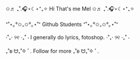 <br>✩♬ ₊˚.🎧⋆☾⋆⁺₊✧ Hi That's me Mel ✩♬ ₊˚.🎧⋆☾⋆⁺₊✧</br>
<br>⁺˚⋆｡°✩₊✩°｡⋆˚⁺ Github Students ⁺˚⋆｡°✩₊✩°｡⋆˚⁺</br>
<br>⋅˚₊‧ ୨୧ ‧₊˚ ⋅ I generally do lyrics, fotoshop. ⋅˚₊‧ ୨୧ ‧₊˚ ⋅</br>
<br>₊˚ʚ ᗢ₊˚✧ ﾟ. Follow for more ₊˚ʚ ᗢ₊˚✧ ﾟ.</br>

<!---
MerveBozkurt26/MerveBozkurt26 is a ✨ special ✨ repository because its `README.md` (this file) appears on your GitHub profile.
You can click the Preview link to take a look at your changes.
--->
